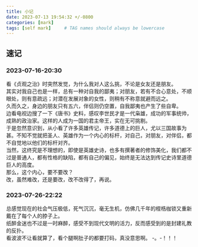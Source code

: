 ```yaml
---
title: 小记
date: 2023-07-13 19:54:32 +/-0800
categories: [mark]
tags: [self mark]     # TAG names should always be lowercase
---
```


## 速记

### 2023-07-16-20:30
看《贞观之治》时突然发觉，为什么我对人这么挑，不论是女友还是朋友。  
其实对我自己也是一样，总有一种对自我的鄙夷；对朋友，若有不合心意处，不顺眼处，则有意疏远；对潜在发展对象的女性，则稍有不称意就避而远之。  
久而久之，身边的朋友只有五六，伴侣则仍空置，自我鄙夷也产生了些自卑。  
边看电视边搜了一下《唐书》史料，感叹李世民才是一代枭雄，成功的军事统帅，成熟的政治家。这样的人成为一国的君主帝王，实在无可挑剔。  
于是忽然意识到，从小看了许多英雄传记，许多道德上的巨人，尤以三国故事为甚。不知不觉就把圣人、英雄作为一个内心的标杆，对自己，对朋友，对伴侣，都不自觉地以他们的标杆对齐。  
当然，这终究是不理想的，即使是英雄史诗，也多有撰著者的修饰美化，我们都不过是普通人，都有性格的缺陷，都有自己的偏见，始终是无法达到传记史诗里道德巨人的高度。  
那么，这个内心，要不要改？  
改，虽然难改，还是要改，改不改得了，再说。

### 2023-07-26-22:22
总感觉现在的社会气压极低，死气沉沉，毫无生机，仿佛几千年的桎梏枷锁又重新戴在了每个人的脖子上。  
纸醉金迷也不过是一时麻醉，感受不到现代文明的活力，反而感受到的是封建礼教的反扑。  
看波波不让看就算了，看个腿啊肚子的都要打码，真没意思啊。   -。-！！！